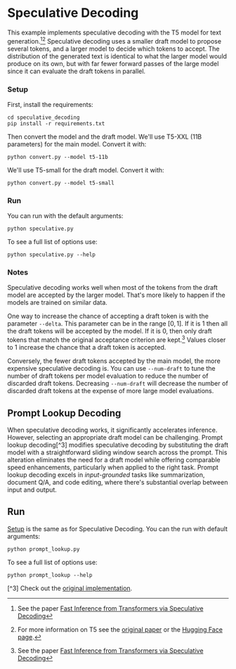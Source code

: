 # Speculative Decoding

This example implements speculative decoding with the T5 model for text
generation.[^1][^2] Speculative decoding uses a smaller draft model to propose
several tokens, and a larger model to decide which tokens to accept. The
distribution of the generated text is identical to what the larger model would
produce on its own, but with far fewer forward passes of the large model since
it can evaluate the draft tokens in parallel.

### Setup

First, install the requirements:

```
cd speculative_decoding
pip install -r requirements.txt
```

Then convert the model and the draft model. We'll use T5-XXL (11B parameters)
for the main model. Convert it with:

```
python convert.py --model t5-11b
```

We'll use T5-small for the draft model. Convert it with:

```
python convert.py --model t5-small
```

### Run

You can run with the default arguments:

```
python speculative.py
```

To see a full list of options use:
```
python speculative.py --help
```

### Notes

Speculative decoding works well when most of the tokens from the draft model
are accepted by the larger model. That's more likely to happen if the models
are trained on similar data.

One way to increase the chance of accepting a draft token is with the parameter
`--delta`. This parameter can be in the range $[0, 1]$. If it is $1$ then all
the draft tokens will be accepted by the model. If it is $0$, then only draft
tokens that match the original acceptance criterion are kept.[^1] Values
closer to $1$ increase the chance that a draft token is accepted.

Conversely, the fewer draft tokens accepted by the main model, the more
expensive speculative decoding is. You can use `--num-draft` to tune the number
of draft tokens per model evaluation to reduce the number of discarded
draft tokens. Decreasing `--num-draft` will decrease the number of discarded
draft tokens at the expense of more large model evaluations.

[^1]: See the paper [Fast Inference from Transformers via Speculative
Decoding](https://arxiv.org/abs/2211.17192)
[^2]: For more information on T5 see the [original paper](https://arxiv.org/abs/1910.10683)
   or the [Hugging Face page](https://huggingface.co/docs/transformers/model_doc/t5).

## Prompt Lookup Decoding
When speculative decoding works, it significantly accelerates inference. However, selecting an appropriate draft model can be challenging. Prompt lookup decoding[^3] modifies speculative decoding by substituting the draft model with a straightforward sliding window search across the prompt. This alteration eliminates the need for a draft model while offering comparable speed enhancements, particularly when applied to the right task. Prompt lookup decoding excels in *input-grounded* tasks like summarization, document Q/A, and code editing, where there's substantial overlap between input and output.

## Run
[Setup](#setup) is the same as for Speculative Decoding. You can the run with default arguments:

```
python prompt_lookup.py
```

To see a full list of options use:
```
python prompt_lookup --help
```

[^3] Check out the [original implementation](https://github.com/apoorvumang/prompt-lookup-decoding).
